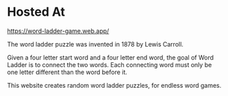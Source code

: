 # Hosted At
https://word-ladder-game.web.app/

The word ladder puzzle was invented in 1878 by Lewis Carroll.

Given a four letter start word and a four letter end word, the goal of Word Ladder is to connect the two words. Each connecting word must only be one letter different than the word before it.

This website creates random word ladder puzzles, for endless word games.